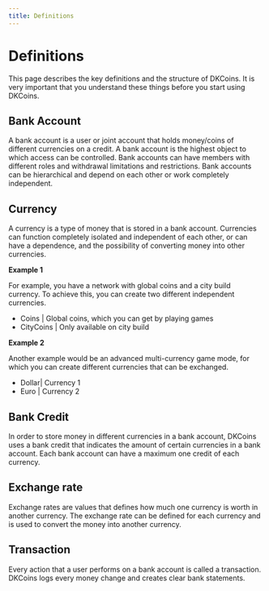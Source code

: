 ```yaml
---
title: Definitions
---
```


# Definitions

This page describes the key definitions and the structure of DKCoins. It is very important that you understand these things before you start using DKCoins.

## Bank Account
A bank account is a user or joint account that holds money/coins of different currencies on a credit. A bank 
account is the highest object to which access can be controlled. Bank accounts can have members with 
different roles and withdrawal limitations and restrictions. Bank accounts can be hierarchical
and depend on each other or work completely independent.

## Currency
A currency is a type of money that is stored in a bank account. Currencies can function completely isolated and 
independent of each other, or can have a dependence, and the possibility of converting money into other currencies.

**Example 1**

For example, you have a network with global coins and a city build currency. To achieve this, you can create 
two different independent currencies.

* Coins     | Global coins, which you can get by playing games
* CityCoins | Only available on city build

**Example 2**

Another example would be an advanced multi-currency game mode, for 
which you can create different currencies that can be exchanged.

* Dollar| Currency 1
* Euro | Currency 2


## Bank Credit
In order to store money in different currencies in a bank account, DKCoins uses a bank credit that indicates the amount of 
certain currencies in a bank account. Each bank account can have a maximum one credit of each currency.

## Exchange rate
Exchange rates are values that defines how much one currency is worth in another currency. The exchange rate can be defined
for each currency and is used to convert the money into another currency.

## Transaction
Every action that a user performs on a bank account is called a transaction. DKCoins logs every 
money change and creates clear bank statements.
